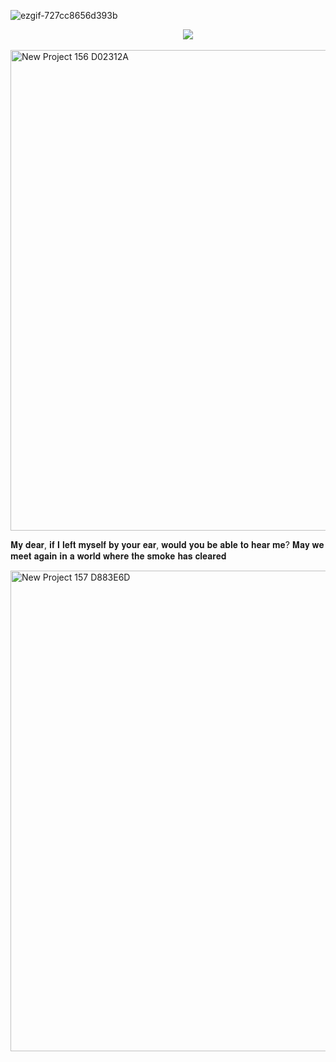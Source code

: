 ![ezgif-727cc8656d393b](https://github.com/user-attachments/assets/d0987865-96f9-4928-aa32-9ba1e9865c4f)

  ‎ ‎ ‎ ‎ ‎ ‎ ‎ ‎ ‎ ‎ ‎ ‎ ‎ ‎ ‎ ‎ ‎ ‎ ‎ ‎ ‎ ‎ ‎ ‎ ‎ ‎ ‎ ‎ ‎ ‎ ‎ ‎ ‎ ‎ ‎ ‎ ‎ ‎ ‎ ‎ ‎ ‎ ‎ ‎ ‎ ‎ ‎ ‎ ‎ ‎ ‎ ‎ ‎ ‎‎ ‎ ‎ ‎ ‎ ‎ ‎ ‎ ‎ ‎‎ ‎ ‎ ‎‎ ‎ ‎ ‎ ‎ ‎‎ ‎ ‎ ![](https://komarev.com/ghpvc/?username=nostalgep&color=430a0b&style=plastic&label=𝜗𝜚+profile+views+.ᐟ.ᐟ+‎ )
 
<img width="2160" height="769" alt="New Project 156  D02312A" src="https://github.com/user-attachments/assets/e6e69a13-3e3a-487a-bf27-5ec70836a2be" />

𝐌𝐲 𝐝𝐞𝐚𝐫, 𝐢𝐟 𝐈 𝐥𝐞𝐟𝐭 𝐦𝐲𝐬𝐞𝐥𝐟 𝐛𝐲 𝐲𝐨𝐮𝐫 𝐞𝐚𝐫, 𝐰𝐨𝐮𝐥𝐝 𝐲𝐨𝐮 𝐛𝐞 𝐚𝐛𝐥𝐞 𝐭𝐨 𝐡𝐞𝐚𝐫 𝐦𝐞? 
𝐌𝐚𝐲 𝐰𝐞 𝐦𝐞𝐞𝐭 𝐚𝐠𝐚𝐢𝐧 𝐢𝐧 𝐚 𝐰𝐨𝐫𝐥𝐝 𝐰𝐡𝐞𝐫𝐞 𝐭𝐡𝐞 𝐬𝐦𝐨𝐤𝐞 𝐡𝐚𝐬 𝐜𝐥𝐞𝐚𝐫𝐞𝐝

<img width="2160" height="769" alt="New Project 157  D883E6D" src="https://github.com/user-attachments/assets/9f1b5ef2-6a2d-45f4-83c2-5fad6a271dfa" />
